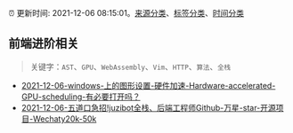 :alarm_clock: 更新时间: 2021-12-06 08:15:01。[来源分类](../README.md)、[标签分类](../TAGS.md)、[时间分类](../TIMELINE.md)

## 前端进阶相关


> 关键字：`AST`、`GPU`、`WebAssembly`、`Vim`、`HTTP`、`算法`、`全栈`



- [2021-12-06-windows-上的图形设置-硬件加速-Hardware-accelerated-GPU-scheduling-有必要打开吗？](https://www.v2ex.com/t/820368) 
- [2021-12-06-五道口急招!juzibot全栈、后端工程师Github-万星-star-开源项目-Wechaty20k-50k](https://www.v2ex.com/t/820352) 